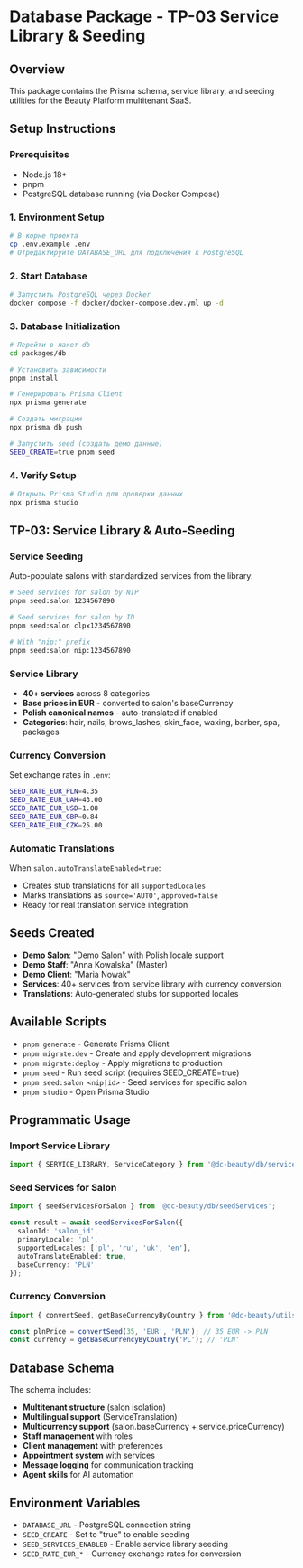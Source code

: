 # Database Package - TP-03 Service Library & Seeding

## Overview
This package contains the Prisma schema, service library, and seeding utilities for the Beauty Platform multitenant SaaS.

## Setup Instructions

### Prerequisites
- Node.js 18+
- pnpm
- PostgreSQL database running (via Docker Compose)

### 1. Environment Setup
```bash
# В корне проекта
cp .env.example .env
# Отредактируйте DATABASE_URL для подключения к PostgreSQL
```

### 2. Start Database
```bash
# Запустить PostgreSQL через Docker
docker compose -f docker/docker-compose.dev.yml up -d
```

### 3. Database Initialization
```bash
# Перейти в пакет db
cd packages/db

# Установить зависимости
pnpm install

# Генерировать Prisma Client
npx prisma generate

# Создать миграции
npx prisma db push

# Запустить seed (создать демо данные)
SEED_CREATE=true pnpm seed
```

### 4. Verify Setup
```bash
# Открыть Prisma Studio для проверки данных
npx prisma studio
```

## TP-03: Service Library & Auto-Seeding

### Service Seeding
Auto-populate salons with standardized services from the library:

```bash
# Seed services for salon by NIP
pnpm seed:salon 1234567890

# Seed services for salon by ID
pnpm seed:salon clpx1234567890

# With "nip:" prefix
pnpm seed:salon nip:1234567890
```

### Service Library
- **40+ services** across 8 categories
- **Base prices in EUR** - converted to salon's baseCurrency
- **Polish canonical names** - auto-translated if enabled
- **Categories**: hair, nails, brows_lashes, skin_face, waxing, barber, spa, packages

### Currency Conversion
Set exchange rates in `.env`:
```bash
SEED_RATE_EUR_PLN=4.35
SEED_RATE_EUR_UAH=43.00
SEED_RATE_EUR_USD=1.08
SEED_RATE_EUR_GBP=0.84
SEED_RATE_EUR_CZK=25.00
```

### Automatic Translations
When `salon.autoTranslateEnabled=true`:
- Creates stub translations for all `supportedLocales`
- Marks translations as `source='AUTO'`, `approved=false`
- Ready for real translation service integration

## Seeds Created
- **Demo Salon**: "Demo Salon" with Polish locale support
- **Demo Staff**: "Anna Kowalska" (Master)
- **Demo Client**: "Maria Nowak" 
- **Services**: 40+ services from service library with currency conversion
- **Translations**: Auto-generated stubs for supported locales

## Available Scripts
- `pnpm generate` - Generate Prisma Client
- `pnpm migrate:dev` - Create and apply development migrations
- `pnpm migrate:deploy` - Apply migrations to production
- `pnpm seed` - Run seed script (requires SEED_CREATE=true)
- `pnpm seed:salon <nip|id>` - Seed services for specific salon
- `pnpm studio` - Open Prisma Studio

## Programmatic Usage

### Import Service Library
```typescript
import { SERVICE_LIBRARY, ServiceCategory } from '@dc-beauty/db/serviceLibrary';
```

### Seed Services for Salon
```typescript
import { seedServicesForSalon } from '@dc-beauty/db/seedServices';

const result = await seedServicesForSalon({
  salonId: 'salon_id',
  primaryLocale: 'pl',
  supportedLocales: ['pl', 'ru', 'uk', 'en'],
  autoTranslateEnabled: true,
  baseCurrency: 'PLN'
});
```

### Currency Conversion
```typescript
import { convertSeed, getBaseCurrencyByCountry } from '@dc-beauty/utils/currency';

const plnPrice = convertSeed(35, 'EUR', 'PLN'); // 35 EUR -> PLN
const currency = getBaseCurrencyByCountry('PL'); // 'PLN'
```

## Database Schema
The schema includes:
- **Multitenant structure** (salon isolation)
- **Multilingual support** (ServiceTranslation)
- **Multicurrency support** (salon.baseCurrency + service.priceCurrency)
- **Staff management** with roles
- **Client management** with preferences
- **Appointment system** with services
- **Message logging** for communication tracking
- **Agent skills** for AI automation

## Environment Variables
- `DATABASE_URL` - PostgreSQL connection string
- `SEED_CREATE` - Set to "true" to enable seeding
- `SEED_SERVICES_ENABLED` - Enable service library seeding
- `SEED_RATE_EUR_*` - Currency exchange rates for conversion

